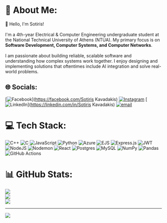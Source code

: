 # 💫 About Me:
👋 Hello, I'm Sotiris!<br><br>I'm a 4th-year Electrical & Computer Engineering undergraduate student at the National Technical University of Athens (NTUA). My primary focus is on **Software Development, Computer Systems, and Computer Networks**.<br><br>I am passionate about building reliable, scalable software and understanding how complex systems work together. I enjoy designing and implementing solutions that oftentimes include AI integration and solve real-world problems.


## 🌐 Socials:
[![Facebook](https://img.shields.io/badge/Facebook-%231877F2.svg?logo=Facebook&logoColor=white)](https://facebook.com/Sotiris Kavadakis) [![Instagram](https://img.shields.io/badge/Instagram-%23E4405F.svg?logo=Instagram&logoColor=white)](https://instagram.com/sotiriskav) [![LinkedIn](https://img.shields.io/badge/LinkedIn-%230077B5.svg?logo=linkedin&logoColor=white)](https://linkedin.com/in/Sotiris Kavadakis) [![email](https://img.shields.io/badge/Email-D14836?logo=gmail&logoColor=white)](mailto:sotiriskavadakis@gmail.com) 

# 💻 Tech Stack:
![C++](https://img.shields.io/badge/c++-%2300599C.svg?style=for-the-badge&logo=c%2B%2B&logoColor=white) ![C](https://img.shields.io/badge/c-%2300599C.svg?style=for-the-badge&logo=c&logoColor=white) ![JavaScript](https://img.shields.io/badge/javascript-%23323330.svg?style=for-the-badge&logo=javascript&logoColor=%23F7DF1E) ![Python](https://img.shields.io/badge/python-3670A0?style=for-the-badge&logo=python&logoColor=ffdd54) ![Azure](https://img.shields.io/badge/azure-%230072C6.svg?style=for-the-badge&logo=microsoftazure&logoColor=white) ![EJS](https://img.shields.io/badge/ejs-%23B4CA65.svg?style=for-the-badge&logo=ejs&logoColor=black) ![Express.js](https://img.shields.io/badge/express.js-%23404d59.svg?style=for-the-badge&logo=express&logoColor=%2361DAFB) ![JWT](https://img.shields.io/badge/JWT-black?style=for-the-badge&logo=JSON%20web%20tokens) ![NodeJS](https://img.shields.io/badge/node.js-6DA55F?style=for-the-badge&logo=node.js&logoColor=white) ![Nodemon](https://img.shields.io/badge/NODEMON-%23323330.svg?style=for-the-badge&logo=nodemon&logoColor=%BBDEAD) ![React](https://img.shields.io/badge/react-%2320232a.svg?style=for-the-badge&logo=react&logoColor=%2361DAFB) ![Postgres](https://img.shields.io/badge/postgres-%23316192.svg?style=for-the-badge&logo=postgresql&logoColor=white) ![MySQL](https://img.shields.io/badge/mysql-4479A1.svg?style=for-the-badge&logo=mysql&logoColor=white) ![NumPy](https://img.shields.io/badge/numpy-%23013243.svg?style=for-the-badge&logo=numpy&logoColor=white) ![Pandas](https://img.shields.io/badge/pandas-%23150458.svg?style=for-the-badge&logo=pandas&logoColor=white) ![GitHub Actions](https://img.shields.io/badge/github%20actions-%232671E5.svg?style=for-the-badge&logo=githubactions&logoColor=white)
# 📊 GitHub Stats:
![](https://github-readme-stats.vercel.app/api?username=SotirisKav&theme=shadow_blue&hide_border=true&include_all_commits=false&count_private=false)<br/>
![](https://nirzak-streak-stats.vercel.app/?user=SotirisKav&theme=shadow_blue&hide_border=true)<br/>
![](https://github-readme-stats.vercel.app/api/top-langs/?username=SotirisKav&theme=shadow_blue&hide_border=true&include_all_commits=false&count_private=false&layout=compact)

---
[![](https://visitcount.itsvg.in/api?id=SotirisKav&icon=0&color=0)](https://visitcount.itsvg.in)
